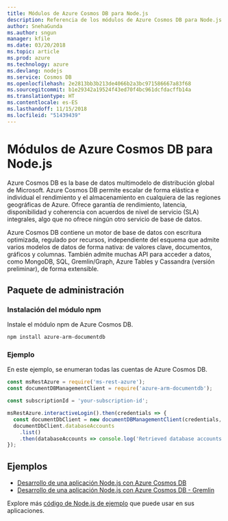 ```yaml
---
title: Módulos de Azure Cosmos DB para Node.js
description: Referencia de los módulos de Azure Cosmos DB para Node.js
author: SnehaGunda
ms.author: sngun
manager: kfile
ms.date: 03/20/2018
ms.topic: article
ms.prod: azure
ms.technology: azure
ms.devlang: nodejs
ms.service: Cosmos DB
ms.openlocfilehash: 2e2813bb3b213de4066b2a3bc971586667a83f68
ms.sourcegitcommit: b1e29342a19524f43ed70f4bc961dcfdacffb14a
ms.translationtype: HT
ms.contentlocale: es-ES
ms.lasthandoff: 11/15/2018
ms.locfileid: "51439439"
---
```

# <a name="azure-cosmos-db-modules-for-nodejs"></a>Módulos de Azure Cosmos DB para Node.js

Azure Cosmos DB es la base de datos multimodelo de distribución global de Microsoft. Azure Cosmos DB permite escalar de forma elástica e individual el rendimiento y el almacenamiento en cualquiera de las regiones geográficas de Azure. Ofrece garantía de rendimiento, latencia, disponibilidad y coherencia con acuerdos de nivel de servicio (SLA) integrales, algo que no ofrece ningún otro servicio de base de datos.

Azure Cosmos DB contiene un motor de base de datos con escritura optimizada, regulado por recursos, independiente del esquema que admite varios modelos de datos de forma nativa: de valores clave, documentos, gráficos y columnas. También admite muchas API para acceder a datos, como MongoDB, SQL, Gremlin/Graph, Azure Tables y Cassandra (versión preliminar), de forma extensible.

## <a name="management-package"></a>Paquete de administración

### <a name="install-the-npm-module"></a>Instalación del módulo npm 

Instale el módulo npm de Azure Cosmos DB.

```bash
npm install azure-arm-documentdb
```

### <a name="example"></a>Ejemplo

En este ejemplo, se enumeran todas las cuentas de Azure Cosmos DB.

```javascript
const msRestAzure = require('ms-rest-azure');
const documentDBManagementClient = require('azure-arm-documentdb');

const subscriptionId = 'your-subscription-id';

msRestAzure.interactiveLogin().then(credentials => {
  const documentDbClient = new documentDBManagementClient(credentials, subscriptionId);
  documentDbClient.databaseAccounts
    .list()
    .then(databaseAccounts => console.log('Retrieved database accounts: ', databaseAccounts));
});
```

## <a name="samples"></a>Ejemplos

* [Desarrollo de una aplicación Node.js con Azure Cosmos DB](https://azure.microsoft.com/resources/samples/azure-cosmos-db-documentdb-nodejs-getting-started/)
* [Desarrollo de una aplicación Node.js con Azure Cosmos DB - Gremlin](https://azure.microsoft.com/resources/samples/azure-cosmos-db-graph-nodejs-getting-started/)

Explore más [código de Node.js de ejemplo](https://azure.microsoft.com/resources/samples/?platform=nodejs) que puede usar en sus aplicaciones.
